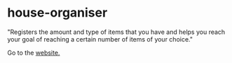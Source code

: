 # house-organiser

"Registers the amount and type of 
items that you have and helps you 
reach your goal of reaching a 
certain number of items of your 
choice."

Go to the [website.](https://zero-to-mastery.github.io/house-organiser/HTML-Files/)
